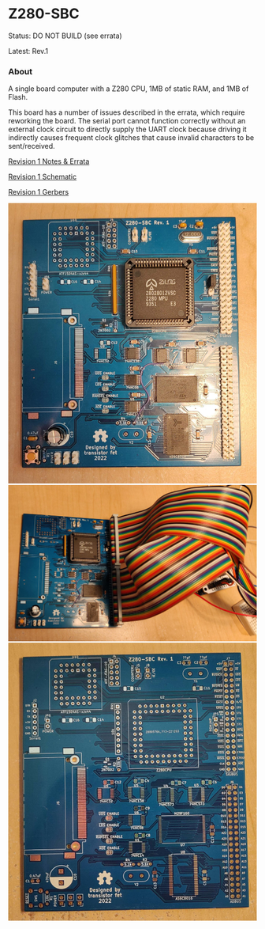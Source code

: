 
Z280-SBC
========

Status: DO NOT BUILD (see errata)

Latest: Rev.1

### About
A single board computer with a Z280 CPU, 1MB of static RAM, and 1MB of Flash.

This board has a number of issues described in the errata, which require reworking the board.  The
serial port cannot function correctly without an external clock circuit to directly supply the UART
clock because driving it indirectly causes frequent clock glitches that cause invalid characters to
be sent/received.

[Revision 1 Notes & Errata](revisions/Z280-SBC-rev1-errata.txt)

[Revision 1 Schematic](revisions/Z280-SBC-rev1.pdf)

[Revision 1 Gerbers](revisions/Z280-SBC-rev1.zip)


![alt text](../../images/Z280-SBC-rev1/board-top.jpg "Z280-SBC board with a blue coloured solder mask and white pin headers, partially populated with the CPLD and CompactFlash slot left off")
![alt text](../../images/Z280-SBC-rev1/board-with-arduino.jpg "Z280-SBC board with a blue coloured solder mask and white pin headers, and two rainbow/multi-coloured 40-pin ribbon cables connected to an ardunio with the Computie supervisor shield")
![alt text](../../images/Z280-SBC-rev1/pcb-top.jpg "Z280-SBC board unpopulated, showing the blue solder mask and white silk screen labels")
